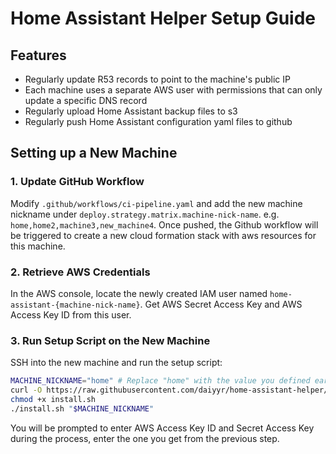 # Home Assistant Helper Setup Guide

## Features
- Regularly update R53 records to point to the machine's public IP
- Each machine uses a separate AWS user with permissions that can only update a specific DNS record
- Regularly upload Home Assistant backup files to s3
- Regularly push Home Assistant configuration yaml files to github

## Setting up a New Machine
### 1. Update GitHub Workflow
Modify `.github/workflows/ci-pipeline.yaml` and add the new machine nickname under `deploy.strategy.matrix.machine-nick-name`. e.g. `home,home2,machine3,new_machine4`. Once pushed, the Github workflow will be triggered to create a new cloud formation stack with aws resources for this machine.

### 2. Retrieve AWS Credentials
In the AWS console, locate the newly created IAM user named `home-assistant-{machine-nick-name}`. Get AWS Secret Access Key and AWS Access Key ID from this user.

### 3. Run Setup Script on the New Machine

SSH into the new machine and run the setup script:

```sh
MACHINE_NICKNAME="home" # Replace "home" with the value you defined earlier in the first step, e.g. home2.  
curl -O https://raw.githubusercontent.com/daiyyr/home-assistant-helper/main/scripts/install.sh
chmod +x install.sh
./install.sh "$MACHINE_NICKNAME"
```
You will be prompted to enter AWS Access Key ID and Secret Access Key during the process, enter the one you get from the previous step.
